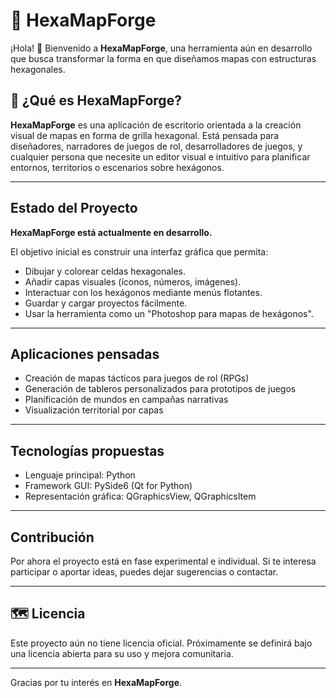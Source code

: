 # 🧩 HexaMapForge

¡Hola! 👋 Bienvenido a **HexaMapForge**, una herramienta aún en desarrollo que busca transformar la forma en que diseñamos mapas con estructuras hexagonales.

## 🎯 ¿Qué es HexaMapForge?

**HexaMapForge** es una aplicación de escritorio orientada a la creación visual de mapas en forma de grilla hexagonal. Está pensada para diseñadores, narradores de juegos de rol, desarrolladores de juegos, y cualquier persona que necesite un editor visual e intuitivo para planificar entornos, territorios o escenarios sobre hexágonos.

---

## Estado del Proyecto

**HexaMapForge está actualmente en desarrollo.**

El objetivo inicial es construir una interfaz gráfica que permita:

- Dibujar y colorear celdas hexagonales.
- Añadir capas visuales (íconos, números, imágenes).
- Interactuar con los hexágonos mediante menús flotantes.
- Guardar y cargar proyectos fácilmente.
- Usar la herramienta como un "Photoshop para mapas de hexágonos".

---

## Aplicaciones pensadas

- Creación de mapas tácticos para juegos de rol (RPGs)
- Generación de tableros personalizados para prototipos de juegos
- Planificación de mundos en campañas narrativas
- Visualización territorial por capas

---

## Tecnologías propuestas

- Lenguaje principal: Python
- Framework GUI: PySide6 (Qt for Python)
- Representación gráfica: QGraphicsView, QGraphicsItem

---

## Contribución

Por ahora el proyecto está en fase experimental e individual. Si te interesa participar o aportar ideas, puedes dejar sugerencias o contactar.

---

## 🗺️ Licencia

Este proyecto aún no tiene licencia oficial. Próximamente se definirá bajo una licencia abierta para su uso y mejora comunitaria.

---

Gracias por tu interés en **HexaMapForge**.

